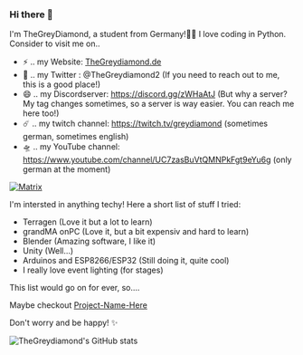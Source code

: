 ### Hi there 👋
I'm TheGreyDiamond, a student from Germany!👨‍💻 I love coding in Python. Consider to visit me on..  
- ⚡ .. my Website: [TheGreydiamond.de](https://www.thegreydiamond.de)
- 💬 .. my Twitter : @TheGreydiamond2  (If you need to reach out to me, this is a good place!)
- 😄 .. my Discordserver: https://discord.gg/zWHaAtJ (But why a server? My tag changes sometimes, so a server is way easier. You can reach me here too!)
- ☄️ .. my twitch channel: https://twitch.tv/greydiamond (sometimes german, sometimes english)
- 🛸 .. my YouTube channel: https://www.youtube.com/channel/UC7zasBuVtQMNPkFgt9eYu6g (only german at the moment)

<a href="https://matrix.to/#/#public:matrix.thegreydiamond.de"><img src="https://img.shields.io/badge/chat-on matrix-blueviolet?style=for-the-badge" alt="Matrix"></a>

I'm intersted in anything techy! Here a short list of stuff I tried:
- Terragen (Love it but a lot to learn)
- grandMA onPC (Love it, but a bit expensiv and hard to learn)
- Blender (Amazing software, I like it)
- Unity (Well...)
- Arduinos and ESP8266/ESP32 (Still doing it, quite cool)
- I really love event lighting (for stages)

This list would go on for ever, so....

Maybe checkout [Project-Name-Here](https://www.project-name-here.de)

Don't worry and be happy! ✨

![TheGreydiamond's GitHub stats](https://github-readme-stats.vercel.app/api?username=thegreydiamond&count_private=true&show_icons=true&theme=gruvbox)

<!--
**TheGreyDiamond/TheGreyDiamond** is a ✨ _special_ ✨ repository because its `README.md` (this file) appears on your GitHub profile.

Here are some ideas to get you started:

- 🔭 I’m currently working on ...
- 🌱 I’m currently learning ...
- 👯 I’m looking to collaborate on ...
- 🤔 I’m looking for help with ...
- 💬 Ask me about ...
- 📫 How to reach me: ...


-->
